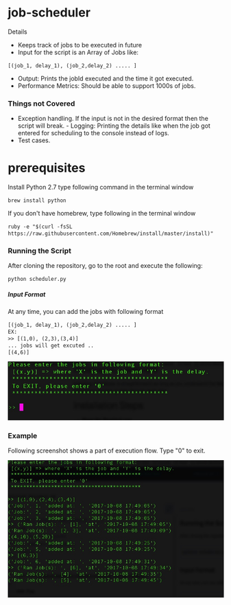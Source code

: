 # job-scheduler

Details

  - Keeps track of jobs to be executed in future
  - Input for the script is an Array of Jobs like:
  ```
  [(job_1, delay_1), (job_2,delay_2) ..... ]
  ```
  - Output: Prints the jobId executed and the time it got executed.
  - Performance Metrics: Should be able to support 1000s of jobs.

### Things not Covered
  - Exception handling. If the input is not in the desired format then the script will break.
  - Logging: Printing the details like when the job got entered for scheduling to the console instead of logs.
  - Test cases.

# prerequisites
Install Python 2.7 type following command in the terminal window
  ```
  brew install python
  ```
  If you don't have homebrew, type following in the terminal window
  ```
  ruby -e "$(curl -fsSL https://raw.githubusercontent.com/Homebrew/install/master/install)"
  ```

### Running the Script
After cloning the repository, go to the root and execute the following:
```
python scheduler.py
```

##### Input Format
At any time, you can add the jobs with following format
  ```
  [(job_1, delay_1), (job_2,delay_2) ..... ]
  EX:
  >> [(1,0), (2,3),(3,4)]
  ... jobs will get excuted ..
  [(4,6)]
  ```

![Alt text](input_format.jpg?raw=true "Title")


### Example

Following screenshot shows a part of execution flow.
Type "0" to exit.


![Alt text](execution_flow.jpg?raw=true "Title")
